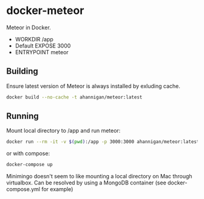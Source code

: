 # docker-meteor

Meteor in Docker.

- WORKDIR /app
- Default EXPOSE 3000
- ENTRYPOINT meteor

## Building

Ensure latest version of Meteor is always installed by exluding cache.
```bash
docker build --no-cache -t ahannigan/meteor:latest
```

## Running

Mount local directory to /app and run meteor:
```bash
docker run --rm -it -v $(pwd):/app -p 3000:3000 ahannigan/meteor:latest
```

or with compose:

```bash
docker-compose up
```

Minimingo doesn't seem to like mounting a local directory on Mac through virtualbox.
Can be resolved by using a MongoDB container (see docker-compose.yml for example)
